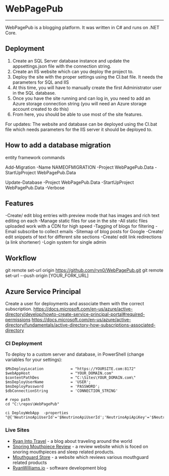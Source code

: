 # WebPagePub
-----
WebPagePub is a blogging platform. It was written in C# and runs on .NET Core.


Deployment
-----
1. Create an SQL Server database instance and update the appsettings.json file with the connection string.
2. Create an IIS website which can you deploy the project to.
3. Deploy the site with the proper settings using the CI.bat file. It needs the parameters for SQL and IIS
4. At this time, you will have to manually create the first Administrator user in the SQL database. 
5. Once you have the site running and can log in, you need to add an Azure storage connection string (you will need an Azure storage account created to do this)
6. From here, you should be able to use most of the site features.

For updates: The website and database can be deployed using the CI.bat file which needs parameters for the IIS server it should be deployed to. 


How to add a database migration
-----
entity framework commands

Add-Migration -Name NAMEOFMIGRATION -Project WebPagePub.Data -StartUpProject WebPagePub.Data 

Update-Database -Project WebPagePub.Data -StartUpProject WebPagePub.Data -Verbose


Features
-----
-Create/ edit blog entries with preview mode that has images and rich text editing on each
-Manage static files for use in the site 
-All static files uploaded work with a CDN for high speed
-Tagging of blogs for filtering
-Email subscribe to collect emails
-Sitemap of blog posts for Google
-Create/ edit snippets of text for different site sections
-Create/ edit link redirections (a link shortener)
-Login system for single admin


Workflow
-----
git remote set-url origin https://github.com/ryn0/WebPagePub.git
git remote set-url --push origin [YOUR_FORK_URL]

Azure Service Principal
------
Create a user for deployments and associate them with the correct subscription.
https://docs.microsoft.com/en-us/azure/active-directory/develop/howto-create-service-principal-portal#required-permissions
https://docs.microsoft.com/en-us/azure/active-directory/fundamentals/active-directory-how-subscriptions-associated-directory

### CI Deployment 

To deploy to a custom server and database, in PowerShell (change variables for your settings):
```
$MsDeployLocation            = "https://YOURSITE.com:8172"
$webAppHost                  = "YOUR_DOMAIN.com"
$contentPathDes              = "C:\Sites\YOUR_DOMAIN.com\"
$msDeployUserName            = 'USER';
$msDeployPassword            = 'PASSWORD';
$dbConnectionString          = 'CONNECTION_STRING'

# repo path
cd "C:\repos\WebPagePub"

ci DeployWebApp  -properties "@{'NeutrinoApiUserId'='$NeutrinoApiUserId';'NeutrinoApiApiKey'='$NeutrinoApiApiKey';'MsDeployLocation'='$MsDeployLocation';'webAppHost'='$webAppHost';'contentPathDes'='$contentPathDes';'msDeployUserName'='$msDeployUserName';'msDeployPassword'='$msDeployPassword';'dbConnectionString'='$dbConnectionString';}"
```
 
###  Live Sites
* [Ryan Into Travel](https://ryan.into.travel/) - a blog about traveling around the world
* [Snoring Mouthpiece Review](http://snoringmouthpiecereview.com/) - a review website which is foced on snoring mouthpieces and sleep related products.
* [Mouthguard Store](https://mouthguardstore.com/) - a website which reviews various mouthguard related products 
* [RyanWilliams.io](https://ryanwilliams.io) - software development blog
 
